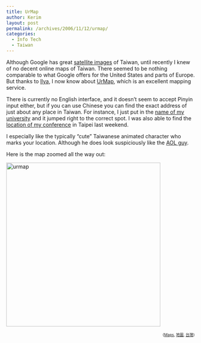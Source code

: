 ```yaml
---
title: UrMap
author: Kerim
layout: post
permalink: /archives/2006/11/12/urmap/
categories:
  - Info Tech
  - Taiwan
---
```

Although Google has great <a href="http://test.oxus.net/archives/2006/06/30/ditu/" onclick="_gaq.push(['_trackEvent', 'outbound-article', 'http://test.oxus.net/archives/2006/06/30/ditu/', 'satellite images']);" >satellite images</a> of Taiwan, until recently I knew of no decent online maps of Taiwan. There seemed to be nothing comparable to what Google offers for the United States and parts of Europe. But thanks to <a href="http://poeticborg.wordpress.com/" onclick="_gaq.push(['_trackEvent', 'outbound-article', 'http://poeticborg.wordpress.com/', 'Ilya']);" >Ilya</a>, I now know about <a href="http://www.urmap.com/" onclick="_gaq.push(['_trackEvent', 'outbound-article', 'http://www.urmap.com/', 'UrMap']);" >UrMap</a>, which is an excellent mapping service.

There is currently no English interface, and it doesn&#8217;t seem to accept Pinyin input either, but if you can use Chinese you can find the exact address of just about any place in Taiwan. For instance, I just put in the <a href="http://www.urmap.com/?link=Qcmgj0j6Y4LYYILQ15-YsIm4d4-YRImQ1PaY%2BjPRdLUgW0Ps1I-2YI%2BRd3PgjIP4dY-2sI52120Lf1lg11OhkdjWLkkU4mhl4f12a4Ls1sL6Rl6QdLUgOIL%2Bd5aYj0P4dkagj0m4d5-Y30l2djPY2I5RdPP2WILs1ja2YI%2B2dkUTW0Psd" onclick="_gaq.push(['_trackEvent', 'outbound-article', 'http://www.urmap.com/?link=Qcmgj0j6Y4LYYILQ15-YsIm4d4-YRImQ1PaY%2BjPRdLUgW0Ps1I-2YI%2BRd3PgjIP4dY-2sI52120Lf1lg11OhkdjWLkkU4mhl4f12a4Ls1sL6Rl6QdLUgOIL%2Bd5aYj0P4dkagj0m4d5-Y30l2djPY2I5RdPP2WILs1ja2YI%2B2dkUTW0Psd', 'name of my university']);" >name of my university</a> and it jumped right to the correct spot. I was also able to find the <a href="http://www.urmap.com/?link=Q7Q6dPaPY1mg14aYjImRd3-YfIm%2Bd4a2R055EkU2OIm4d3aYdILQ1OaYQ054dj-g%2Bj5RdUPYO0naO1OhldkfgsEnffQ6dPaPY1mg13PYjI63d5-Yf0PQdP-gfIL3d3agQ0l4djPYfImQd5P2Y0%2B5d5a2QImRdkUTW0Psd" onclick="_gaq.push(['_trackEvent', 'outbound-article', 'http://www.urmap.com/?link=Q7Q6dPaPY1mg14aYjImRd3-YfIm%2Bd4a2R055EkU2OIm4d3aYdILQ1OaYQ054dj-g%2Bj5RdUPYO0naO1OhldkfgsEnffQ6dPaPY1mg13PYjI63d5-Yf0PQdP-gfIL3d3agQ0l4djPYfImQd5P2Y0%2B5d5a2QImRdkUTW0Psd', 'location of my conference']);" >location of my conference</a> in Taipei last weekend.

I especially like the typically &#8220;cute&#8221; Taiwanese animated character who marks your location. Although he does look suspiciously like the <a href="http://www2.flickr.com/photos/bees/149115889/in/datetaken/" onclick="_gaq.push(['_trackEvent', 'outbound-article', 'http://www2.flickr.com/photos/bees/149115889/in/datetaken/', 'AOL guy']);" >AOL guy</a>.

Here is the map zoomed all the way out:

<a href="http://www.urmap.com/?link=Qcmgj0j6Y4LYYILQ15-YsIm4d4-YRImQ1PaY%2BjPRdLUgW0Ps1I-2YI%2BRd3PgjIP4dY-2sI52120Lf1lg11OhkdjWLkkU4mhl4f12a4Ls1sL6Rl6QdLUgOIL%2Bd5aYj0P4dkagj0m4d5-Y30l2djPY2I5RdPP2WILs1ja2YI%2B2dkUTW0Psd" onclick="_gaq.push(['_trackEvent', 'outbound-article', 'http://www.urmap.com/?link=Qcmgj0j6Y4LYYILQ15-YsIm4d4-YRImQ1PaY%2BjPRdLUgW0Ps1I-2YI%2BRd3PgjIP4dY-2sI52120Lf1lg11OhkdjWLkkU4mhl4f12a4Ls1sL6Rl6QdLUgOIL%2Bd5aYj0P4dkagj0m4d5-Y30l2djPY2I5RdPP2WILs1ja2YI%2B2dkUTW0Psd', '']);" target="_blank"></a><a href="http://www.flickr.com/photos/kerim/296460700/" onclick="_gaq.push(['_trackEvent', 'outbound-article', 'http://www.flickr.com/photos/kerim/296460700/', '']);"  title="Photo Sharing"><img src="http://static.flickr.com/116/296460700_76094df247_o.png" width="412" height="438" alt="urmap" /></a>  
<!-- technorati tags start -->

<div style="text-align:right;">
  <span style="font-size:x-small;">{<a href="http://www.technorati.com/tag/Maps" onclick="_gaq.push(['_trackEvent', 'outbound-article', 'http://www.technorati.com/tag/Maps', 'Maps']);"  rel="tag">Maps</a>, <a href="http://www.technorati.com/tag/地圖" onclick="_gaq.push(['_trackEvent', 'outbound-article', 'http://www.technorati.com/tag/地圖', '地圖']);"  rel="tag">地圖</a>, <a href="http://www.technorati.com/tag/台灣" onclick="_gaq.push(['_trackEvent', 'outbound-article', 'http://www.technorati.com/tag/台灣', '台灣']);"  rel="tag">台灣</a>}</span>


<!-- technorati tags end -->

